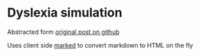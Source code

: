 # Dyslexia simulation 


Abstracted form [original post](https://geon.github.io/programming/2016/03/03/dsxyliea),[on github](https://github.com/geon/geon.github.com)


Uses client side [marked](https://github.com/chjj/marked) to convert markdown to HTML on the fly 

